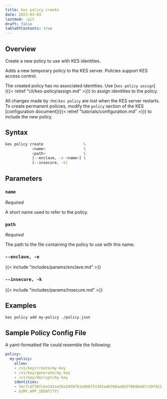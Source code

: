 ```yaml
---
title: kes policy create
date: 2023-03-03
lastmod: :git
draft: false
tableOfContents: true
---
```


## Overview

Create a new policy to use with KES identities.

Adds a new temporary policy to the KES server. 
Policies support KES access control.

The created policy has no associated identities. 
Use [`kes policy assign`]({{< relref "cli/kes-policy/assign.md" >}}) to assign identities to the policy. 

All changes made by :mc:`kes policy` are lost when the KES server restarts.
To create permanent policies, modify the `policy` section of the KES [configuration document]({{< relref "tutorials/configuration.md" >}}) to include the new policy.

## Syntax

```sh
kes policy create                  \
            <name>                 \
            <path>                 \
            [--enclave, -e <name>] \ 
            [--insecure, -k]
```

## Parameters

### `name`

_Required_

A short name used to refer to the policy.

### `path`

_Required_

The path to the file containing the policy to use with this name.

### `--enclave, -e`

{{< include "includes/params/enclave.md" >}}

### `--insecure, -k`

{{< include "includes/params/insecure.md" >}}

## Examples

```sh {.copy}
kes policy add my-policy ./policy.json
```

## Sample Policy Config File

A yaml-formatted file could resemble the following:

```yaml
policy:
  my-policy:
    allow:
    - /v1/key/create/my-key
    - /v1/key/generate/my-key
    - /v1/key/decrypt/my-key
    identities:
    - 3ecfcdf38fcbe141ae26a1030f81e96b753365a46760ae6b578698a97c59fd22
    - ${MY_APP_IDENTITY}
```